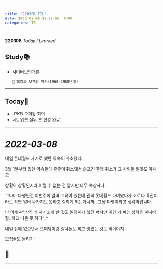 ```yaml
---

title: "220308 TIL"
date: 2022-03-08 23:35:56 -0400
categories: TIL

---
```


**220308** _Today I Learned_

## Study📚

  * 사이버보안개론
    
        🧩 해킹과 보안의 역사(1960-1980년대)
  

  

  ---

## Today🍓

  * J2KB 오퍼팀 회의
  * 네트워크 실무 조 편성 완료

---

# _2022-03-08_

내일 롯데월드 가기로 했던 약속이 취소됐다.

3월 1일부터 있던 약속들이 줄줄이 취소돼서 슬프긴 한데 취소가 그 사람들 잘못도 아니고

상황이 상황인지라 어쩔 수 없는 건 알지만 너무 속상하다.

그나마 다행인건 이번주에 알바 교육이 있는데 괜히 롯데월드 다녀왔다가 코로나 확진이라도 되면 알바 나가지도 못하고 잘리게 되는거니까.. 그냥 다행이라고 생각하렵니다.

난 이제 4학년인데 자기소개 한 것도 얼탱이가 없긴 하지만 이런 거 빼는 성격은 아니라 잘..하고 나온 듯 하다^_^.

내일 집에 있으면서 오퍼팀이랑 갈틱폰도 하고 맛있는 것도 먹어야지

모집글도 올리기!


## 🍂



---